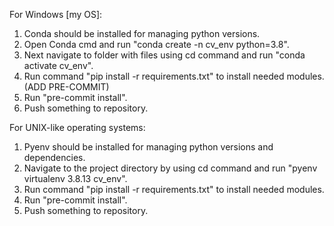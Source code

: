 For Windows [my OS]:
1. Conda should be installed for managing python versions.
2. Open Conda cmd and run "conda create -n cv_env python=3.8".
3. Next navigate to folder with files using cd command and run "conda activate cv_env".
4. Run command "pip install -r requirements.txt" to install needed modules. (ADD PRE-COMMIT)
5. Run "pre-commit install".
6. Push something to repository.

For UNIX-like operating systems:
1. Pyenv should be installed for managing python versions and dependencies.
2. Navigate to the project directory by using cd command and run "pyenv virtualenv 3.8.13 cv_env".
3. Run command "pip install -r requirements.txt" to install needed modules.
4. Run "pre-commit install".
5. Push something to repository.

